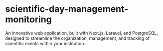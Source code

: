 # scientific-day-management-monitoring
An innovative web application, built with Next.js, Laravel, and PostgreSQL, designed to streamline the organization, management, and tracking of scientific events within your institution.
